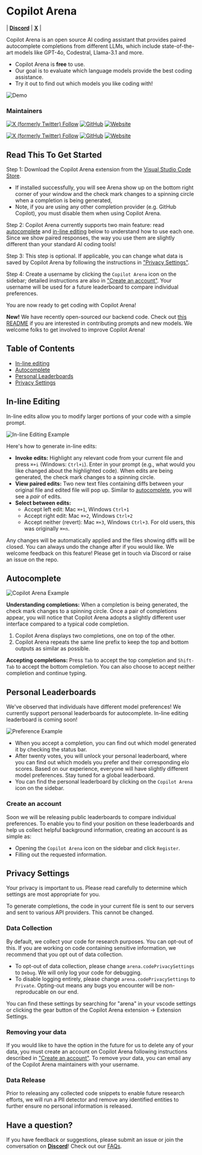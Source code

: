 # Copilot Arena

| [**Discord**](https://discord.gg/ftfqdMNh3B) | [**X**](https://x.com/CopilotArena) |

Copilot Arena is an open source AI coding assistant that provides paired autocomplete completions from different LLMs, which include state-of-the-art models like GPT-4o, Codestral, Llama-3.1 and more. 
- Copilot Arena is **free** to use. 
- Our goal is to evaluate which language models provide the best coding assistance. 
- Try it out to find out which models you like coding with!

![Demo](assets/img/demo.gif)

### Maintainers
[![X (formerly Twitter) Follow](https://img.shields.io/twitter/follow/waynechi?style=flat-square&logo=x&label=Wayne%20Chi)](https://twitter.com/iamwaynechi)
[![GitHub](https://img.shields.io/badge/waynchi-181717?style=flat-square&logo=github&logoColor=white)](https://github.com/waynchi)
[![Website](https://img.shields.io/badge/waynechi.com-4285F4?style=flat-square&logo=google-chrome&logoColor=white)](https://www.waynechi.com/)

[![X (formerly Twitter) Follow](https://img.shields.io/twitter/follow/valeriechen_?style=flat-square&logo=x&label=Valerie%20Chen)](https://twitter.com/valeriechen_)
[![GitHub](https://img.shields.io/badge/valeriechen-181717?style=flat-square&logo=github&logoColor=white)](https://github.com/valeriechen)
[![Website](https://img.shields.io/badge/valeriechen.github.io-4285F4?style=flat-square&logo=google-chrome&logoColor=white)](https://valeriechen.github.io/)

## Read This To Get Started

Step 1: Download the Copilot Arena extension from the [Visual Studio Code Store](https://marketplace.visualstudio.com/items?itemName=copilot-arena.copilot-arena). 
- If installed successfully, you will see Arena show up on the bottom right corner of your window and the check mark changes to a spinning circle when a completion is being generated, 
- Note, if you are using any other completion provider (e.g. GitHub Copilot), you must disable them when using Copilot Arena.

Step 2: Copilot Arena currently supports two main feature: read [autocomplete](#autocomplete) and [in-line editing](#in-line-editing) below to understand how to use each one. Since we show paired responses, the way you use them are slightly different than your standard AI coding tools!

Step 3: This step is optional. If applicable, you can change what data is saved by Copilot Arena by following the instructions in ["Privacy Settings"](#privacy-settings).

Step 4: Create a username by clicking the `Copilot Arena` icon on the sidebar; detailed instructions are also in ["Create an account"](#create-an-account). Your username will be used for a future leaderboard to compare individual preferences.

You are now ready to get coding with Copilot Arena!

**New!** We have recently open-sourced our backend code. Check out [this README](server/README.md) if you are interested in contributing prompts and new models. We welcome folks to get involved to improve Copilot Arena!

## Table of Contents

- [In-line editing](#in-line-editing)
- [Autocomplete](#autocomplete)
- [Personal Leaderboards](#personal-leaderboards)
- [Privacy Settings](#privacy-settings)


## In-line Editing

In-line edits allow you to modify larger portions of your code with a simple prompt.  

![In-line Editing Example](assets/img/inline1.png)

Here's how to generate in-line edits:
- **Invoke edits:** Highlight any relevant code from your current file and press ```⌘+i``` (Windows: ```Ctrl+i```). Enter in your prompt (e.g., what would you like changed about the highlighted code). When edits are being generated, the check mark changes to a spinning circle.
- **View paired edits:** Two new text files containing diffs between your original file and edited file will pop up. Similar to [autocomplete](#autocomplete), you will see a *pair* of edits.
- **Select between edits:** 
  - Accept left edit: Mac ```⌘+1```, Windows ```Ctrl+1```
  - Accept right edit: Mac ```⌘+2```, Windows ```Ctrl+2```
  - Accept neither (revert): Mac ```⌘+3```, Windows ```Ctrl+3```. For old users, this was originally ```⌘+n```.

Any changes will be automatically applied and the files showing diffs will be closed. You can always undo the change after if you would like.
We welcome feedback on this feature! Please get in touch via Discord or raise an issue on the repo.

## Autocomplete

![Copilot Arena Example](assets/img/example.png)

**Understanding completions:** When a completion is being generated, the check mark changes to a spinning circle. Once a pair of completions appear, you will notice that Copilot Arena adopts a slightly different user interface compared to a typical code completion.

1. Copilot Arena displays two completions, one on top of the other.
2. Copilot Arena repeats the same line prefix to keep the top and bottom outputs as similar as possible.

**Accepting completions:** Press ```Tab``` to accept the top completion and ```Shift-Tab``` to accept the bottom completion. You can also choose to accept neither completion and continue typing.

## Personal Leaderboards

We've observed that individuals have different model preferences! We currently support personal leaderboards for autocomplete. In-line editing leaderboard is coming soon!


![Preference Example](assets/img/model_pref_leaderboard.png)


- When you accept a completion, you can find out which model generated it by checking the status bar. 
- After twenty votes, you will unlock your personal leaderboard, where you can find out which models you prefer and their corresponding elo scores. Based on our experience, everyone will have slightly different model preferences. Stay tuned for a global leaderboard. 
- You can find the personal leaderboard by clicking on the `Copilot Arena` icon on the sidebar.

### Create an account

Soon we will be releasing public leaderboards to compare individual preferences. To enable you to find your position on these leaderboards and help us collect helpful background information, creating an account is as simple as:
- Opening the `Copilot Arena` icon on the sidebar and click `Register`.
- Filling out the requested information.


## Privacy Settings

Your privacy is important to us. Please read carefully to determine which settings are most appropriate for you. 

To generate completions, the code in your current file is sent to our servers and sent to various API providers. This cannot be changed. 

### Data Collection

By default, we collect your code for research purposes. You can opt-out of this. If you are working on code containing sensitive information, we recommend that you opt out of data collection.

- To opt-out of data collection, please change `arena.codePrivacySettings` to `Debug`. We will only log your code for debugging.
- To disable logging entirely, please change `arena.codePrivacySettings` to `Private`. Opting-out means any bugs you encounter will be non-reproducable on our end.

You can find these settings by searching for "arena" in your vscode settings or clicking the gear button of the Copilot Arena extension -> Extension Settings.


### Removing your data

If you would like to have the option in the future for us to delete any of your data, you must create an account on Copilot Arena following instructions described in ["Create an account"](#create-an-account). To remove your data, you can email any of the Copilot Arena maintainers with your username.


### Data Release

Prior to releasing any collected code snippets to enable future research efforts, we will run a PII detector and remove any identified entities to further ensure no personal information is released.


## Have a question?

If you have feedback or suggestions, please submit an issue or join the conversation on [**Discord**](https://discord.gg/z4yzaj7bf7x)! Check out our [FAQs](FAQ.md). 
